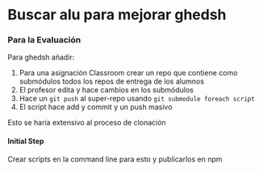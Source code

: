 
# Buscar alu para mejorar ghedsh

### Para la Evaluación 

Para ghedsh añadir:

1. Para una asignación Classroom 
crear un repo que contiene como submódulos todos los repos de entrega de los alumnos
2. El profesor edita y hace cambios en los submódulos
3. Hace un `git push` al super-repo usando `git submodule foreach script`
  1. El script hace add y commit y un push masivo

Esto se haría extensivo al proceso de clonación


#### Initial Step

Crear scripts en la command line para esto y publicarlos en npm

